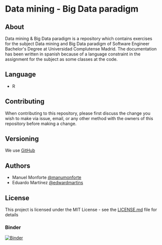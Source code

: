 # Data mining - Big Data paradigm

## About

Data mining & Big Data paradigm is a repository which contains exercises for the subject Data mining and Big Data paradigm of Software Engineer Bachelor's Degree at Universidad Complutense Madrid.
The documentation has been written in spanish because of a language constraint in the assignment for the subject as some classes at the code.

## Language

* R

## Contributing

When contributing to this repository, please first discuss the change you wish to make via issue, email, or any other method with the owners of this repository before making a change.

## Versioning

We use [GitHub](https://github.com)

## Authors

* Manuel Monforte  [@manumonforte](https://github.com/manumonforte)
* Eduardo Martínez [@edwardmartins](https://github.com/edwardmartins)

## License

This project is licensed under the MIT License - see the [LICENSE.md](LICENSE.md) file for details

### Binder

[![Binder](https://mybinder.org/badge_logo.svg)](https://mybinder.org/v2/gh/manumonforte/DataMining-BigDataParadigm/master?filepath=Estudio.ipynb)
